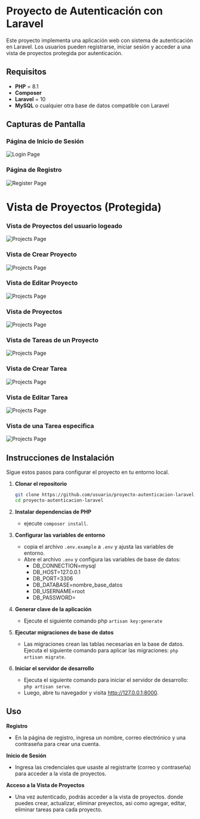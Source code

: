 # Proyecto de Autenticación con Laravel

Este proyecto implementa una aplicación web con sistema de autenticación en Laravel. Los usuarios pueden registrarse, iniciar sesión y acceder a una vista de proyectos protegida por autenticación.

## Requisitos

- **PHP** = 8.1
- **Composer**
- **Laravel** = 10
- **MySQL** o cualquier otra base de datos compatible con Laravel

## Capturas de Pantalla

### Página de Inicio de Sesión
![Login Page](public/screenshots/login.png)

### Página de Registro
![Register Page](public/screenshots/register.png)

# Vista de Proyectos (Protegida)

  ### Vista de Proyectos del usuario logeado
![Projects Page](public/screenshots/projects.png)

  ### Vista de Crear Proyecto
![Projects Page](public/screenshots/project_create.png)

  ### Vista de Editar Proyecto
![Projects Page](public/screenshots/edit_project.png)

  ### Vista de Proyectos
![Projects Page](public/screenshots/project_detail.png)

  ### Vista de Tareas de un Proyecto
![Projects Page](public/screenshots/tasks_project.png)

  ### Vista de Crear Tarea
![Projects Page](public/screenshots/create_task.png)

  ### Vista de Editar Tarea
![Projects Page](public/screenshots/edit_task.png)

  ### Vista de una Tarea especifica
![Projects Page](public/screenshots/task_detail.png)

## Instrucciones de Instalación

Sigue estos pasos para configurar el proyecto en tu entorno local.

1. **Clonar el repositorio**

   ```bash
   git clone https://github.com/usuario/proyecto-autenticacion-laravel.git
   cd proyecto-autenticacion-laravel

2. **Instalar dependencias de PHP**

   - ejecute `composer install`.

3. **Configurar las variables de entorno**
   
   - copia el archivo `.env.example` a `.env` y ajusta las variables de entorno.
   - Abre el archivo `.env` y configura las variables de base de datos:
       - DB_CONNECTION=mysql
       - DB_HOST=127.0.0.1
       - DB_PORT=3306
       - DB_DATABASE=nombre_base_datos
       - DB_USERNAME=root
       - DB_PASSWORD=
  
4. **Generar clave de la aplicación**
   
   - Ejecute el siguiente comando php `artisan key:generate`
  
5. **Ejecutar migraciones de base de datos**
   
   - Las migraciones crean las tablas necesarias en la base de datos. Ejecuta el siguiente comando para aplicar las migraciones: `php artisan migrate`.
  
6. **Iniciar el servidor de desarrollo**
   
   - Ejecuta el siguiente comando para iniciar el servidor de desarrollo: `php artisan serve`.
   - Luego, abre tu navegador y visita http://127.0.0.1:8000.


## **Uso**

**Registro**

   - En la página de registro, ingresa un nombre, correo electrónico y una contraseña para crear una cuenta.

**Inicio de Sesión**

  - Ingresa las credenciales que usaste al registrarte (correo y contraseña) para acceder a la vista de proyectos.

**Acceso a la Vista de Proyectos**

  - Una vez autenticado, podrás acceder a la vista de proyectos. donde puedes crear, actualizar, eliminar preyectos, asi como agregar, editar, eliminar tareas para cada proyecto.
